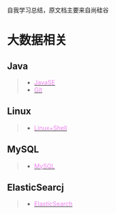 自我学习总结，原文档主要来自尚硅谷

# 大数据相关

## Java

> * [<font color="violet">JavaSE</font>](ssgDocument/Java/Java.md)
> * [<font color="violet">Git</font>](./Git/Git.md)

## Linux

> * [<font color="violet">Linux+Shell</font>](ssgDocument/Linux+Shell/Linux+Shell.md)

## MySQL

> * [<font color="violet">MySQL</font>](ssgDocument/MySQL/MySQL.md)

## ElasticSearcj

> * [<font color="violet">ElasticSearch</font>](ssgDocument/ElasticSearch/ElasticSearch.md)

